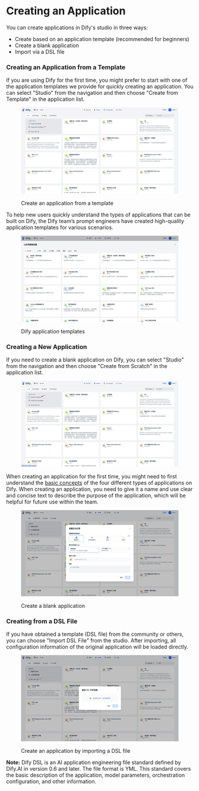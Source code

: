 # Creating an Application

You can create applications in Dify's studio in three ways:

* Create based on an application template (recommended for beginners)
* Create a blank application
* Import via a DSL file

### Creating an Application from a Template

If you are using Dify for the first time, you might prefer to start with one of the application templates we provide for quickly creating an application. You can select "Studio" from the navigation and then choose "Create from Template" in the application list.

<figure><img src="/en/.gitbook/assets/guides/application_orchestrate/creating-an-application/image (168).png" alt=""><figcaption><p>Create an application from a template</p></figcaption></figure>

To help new users quickly understand the types of applications that can be built on Dify, the Dify team’s prompt engineers have created high-quality application templates for various scenarios.

<figure><img src="/en/.gitbook/assets/guides/application_orchestrate/creating-an-application/image (169).png" alt=""><figcaption><p>Dify application templates</p></figcaption></figure>

### Creating a New Application

If you need to create a blank application on Dify, you can select "Studio" from the navigation and then choose "Create from Scratch" in the application list.

<figure><img src="/en/.gitbook/assets/guides/application_orchestrate/creating-an-application/image (167).png" alt=""><figcaption></figcaption></figure>

When creating an application for the first time, you might need to first understand the [basic concepts](./#application_type) of the four different types of applications on Dify. When creating an application, you need to give it a name and use clear and concise text to describe the purpose of the application, which will be helpful for future use within the team.

<figure><img src="/en/.gitbook/assets/guides/application_orchestrate/creating-an-application/image (170).png" alt=""><figcaption><p>Create a blank application</p></figcaption></figure>

### Creating from a DSL File

If you have obtained a template (DSL file) from the community or others, you can choose "Import DSL File" from the studio. After importing, all configuration information of the original application will be loaded directly.

<figure><img src="/en/.gitbook/assets/guides/application_orchestrate/creating-an-application/image (172).png" alt=""><figcaption><p>Create an application by importing a DSL file</p></figcaption></figure>

**Note:**
Dify DSL is an AI application engineering file standard defined by Dify.AI in version 0.6 and later. The file format is YML. This standard covers the basic description of the application, model parameters, orchestration configuration, and other information.